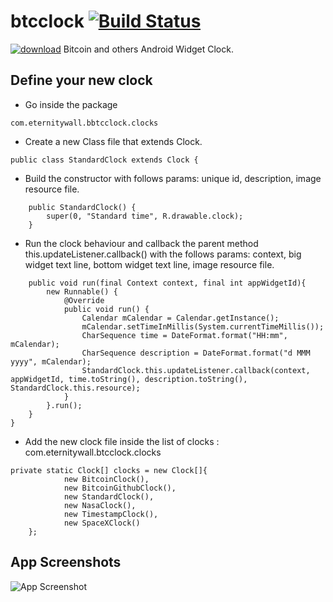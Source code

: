 # btcclock [![Build Status](https://travis-ci.org/lvaccaro/btcclock.svg?branch=master)](https://travis-ci.org/lvaccaro/btcclock)
[![download](https://www.overdrive.com/Content/img/icons/png/google-play-badge.png)](https://play.google.com/store/apps/details?id=com.eternitywall.btcclock)
Bitcoin and others Android Widget Clock.

## Define your new clock
* Go inside the package
```
com.eternitywall.bbtcclock.clocks
```
* Create a new Class file that extends Clock.
```
public class StandardClock extends Clock {
```
* Build the constructor with follows params: unique id, description, image resource file.
```
    public StandardClock() {
        super(0, "Standard time", R.drawable.clock);
    }
```
* Run the clock behaviour and callback the parent method this.updateListener.callback() with the follows params: context, big widget text line, bottom widget text line, image resource file.
```
    public void run(final Context context, final int appWidgetId){
        new Runnable() {
            @Override
            public void run() {
                Calendar mCalendar = Calendar.getInstance();
                mCalendar.setTimeInMillis(System.currentTimeMillis());
                CharSequence time = DateFormat.format("HH:mm", mCalendar);
                CharSequence description = DateFormat.format("d MMM yyyy", mCalendar);
                StandardClock.this.updateListener.callback(context, appWidgetId, time.toString(), description.toString(), StandardClock.this.resource);
            }
        }.run();
    }
}
```
* Add the new clock file inside the list of clocks : com.eternitywall.btcclock.clocks
```
private static Clock[] clocks = new Clock[]{
            new BitcoinClock(),
            new BitcoinGithubClock(),
            new StandardClock(),
            new NasaClock(),
            new TimestampClock(),
            new SpaceXClock()
    };
```

## App Screenshots
![App Screenshot](https://raw.githubusercontent.com/lvaccaro/btcclock/master/resources/Screenshot_1507475354.png)
